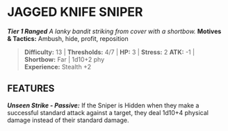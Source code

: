 ﻿---
tags:
  - Adversary
  - Creature
  - Statblock

name: 'JAGGED KNIFE SNIPER'
tier: 1
type: Ranged
description: 'A lanky bandit striking from cover with a shortbow.'
motives_and_tactics: 'Ambush, hide, profit, reposition'
difficulty: '13'
thresholds: '4/7'
hp: '3'
stress: '2'
atk: '-1'
attack: 'Shortbow'
range: 'Far'
damage: '1d10+2 phy'
experience:
  - 'Stealth +2'
feats:
- name: 'Unseen Strike'
  type: 'Passive'
  text: 'If the Sniper is Hidden when they make a successful standard attack against a target, they deal 1d10+4 physical damage instead of their standard damage.'
layout: Daggerheart Adversary
source: srd-adversary
statblock: true
---

# JAGGED KNIFE SNIPER

***Tier 1 Ranged***
*A lanky bandit striking from cover with a shortbow.*
**Motives & Tactics:** Ambush, hide, profit, reposition

> **Difficulty:** 13 | **Thresholds:** 4/7 | **HP:** 3 | **Stress:** 2
> **ATK:** -1 | **Shortbow:** Far | 1d10+2 phy  
> **Experience:** Stealth +2

## FEATURES

***Unseen Strike - Passive:*** If the Sniper is Hidden when they make a successful standard attack against a target, they deal 1d10+4 physical damage instead of their standard damage.
